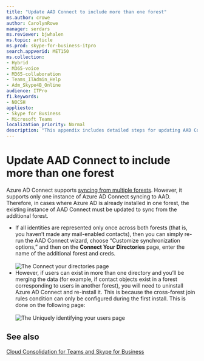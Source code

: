 ```yaml
---
title: "Update AAD Connect to include more than one forest"
ms.author: crowe
author: CarolynRowe
manager: serdars
ms.reviewer: bjwhalen
ms.topic: article
ms.prod: skype-for-business-itpro
search.appverid: MET150
ms.collection: 
- Hybrid 
- M365-voice
- M365-collaboration
- Teams_ITAdmin_Help
- Adm_Skype4B_Online
audience: ITPro
f1.keywords:
- NOCSH
appliesto:
- Skype for Business 
- Microsoft Teams
localization_priority: Normal
description: "This appendix includes detailed steps for updating AAD Connect to include more than one forest as part of cloud consolidation for Teams and Skype for Business."
---
```


# Update AAD Connect to include more than one forest

Azure AD Connect supports [syncing from multiple forests](/azure/active-directory/connect/active-directory-aadconnect-topologies). However, it supports only one instance of Azure AD Connect syncing to AAD. Therefore, in cases where Azure AD is already installed in one forest, the existing instance of AAD Connect must be updated to sync from the additional forest.

 - If all identities are represented only once across both forests (that is, you haven’t made any mail-enabled contacts), then you can simply re-run the AAD Connect wizard, choose “Customize synchronization options,” and then on the **Connect Your Directories** page, enter the name of the additional forest and creds.<br><br>
 ![The Connect your directories page](../media/cloud-consolidation-connect-your-directories.png)
 - However, if users can exist in more than one directory and you’ll be merging the data (for example, if contact objects exist in a forest corresponding to users in another forest), you will need to uninstall Azure AD Connect and re-install it.  This is because the cross-forest join rules condition can only be configured during the first install. This is done on the following page:<br><br>
 ![The Uniquely identifying your users page](../media/cloud-consolidation-uniquely-identifying-your-users.png)


## See also

[Cloud Consolidation for Teams and Skype for Business](cloud-consolidation.md)